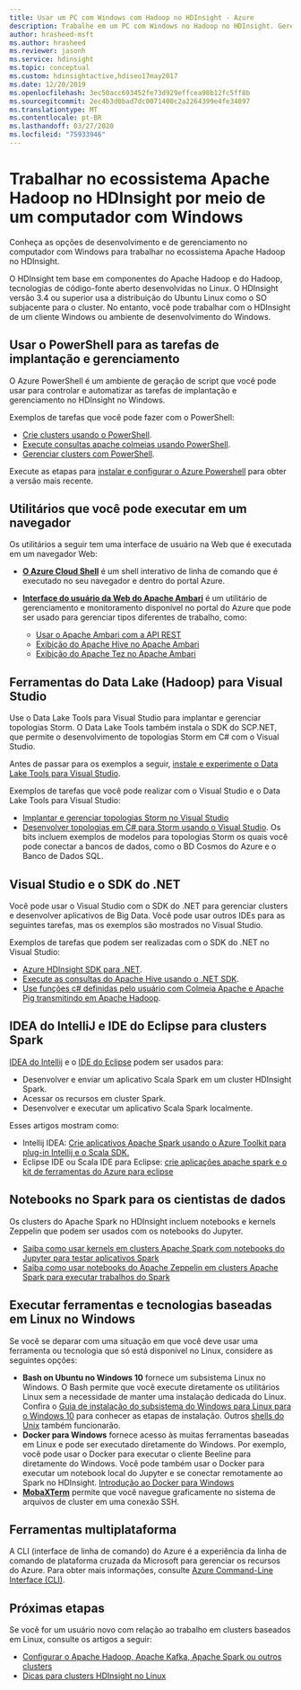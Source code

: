 ```yaml
---
title: Usar um PC com Windows com Hadoop no HDInsight - Azure
description: Trabalhe em um PC com Windows no Hadoop no HDInsight. Gerencie e consulte clusters com as ferramentas do PowerShell, Visual Studio e Linux. Desenvolva soluções de Big Data com .NET.
author: hrasheed-msft
ms.author: hrasheed
ms.reviewer: jasonh
ms.service: hdinsight
ms.topic: conceptual
ms.custom: hdinsightactive,hdiseo17may2017
ms.date: 12/20/2019
ms.openlocfilehash: 3ec50acc693452fe73d929effcea98b12fc5ff8b
ms.sourcegitcommit: 2ec4b3d0bad7dc0071400c2a2264399e4fe34897
ms.translationtype: MT
ms.contentlocale: pt-BR
ms.lasthandoff: 03/27/2020
ms.locfileid: "75933946"
---
```

# <a name="work-in-the-apache-hadoop-ecosystem-on-hdinsight-from-a-windows-pc"></a>Trabalhar no ecossistema Apache Hadoop no HDInsight por meio de um computador com Windows

Conheça as opções de desenvolvimento e de gerenciamento no computador com Windows para trabalhar no ecossistema Apache Hadoop no HDInsight.

O HDInsight tem base em componentes do Apache Hadoop e do Hadoop, tecnologias de código-fonte aberto desenvolvidas no Linux. O HDInsight versão 3.4 ou superior usa a distribuição do Ubuntu Linux como o SO subjacente para o cluster. No entanto, você pode trabalhar com o HDInsight de um cliente Windows ou ambiente de desenvolvimento do Windows.

## <a name="use-powershell-for-deployment-and-management-tasks"></a>Usar o PowerShell para as tarefas de implantação e gerenciamento

O Azure PowerShell é um ambiente de geração de script que você pode usar para controlar e automatizar as tarefas de implantação e gerenciamento no HDInsight no Windows.

Exemplos de tarefas que você pode fazer com o PowerShell:

* [Crie clusters usando o PowerShell](hdinsight-hadoop-create-linux-clusters-azure-powershell.md).
* [Execute consultas apache colmeias usando PowerShell](hadoop/apache-hadoop-use-hive-powershell.md).
* [Gerenciar clusters com PowerShell](hdinsight-administer-use-powershell.md).

Execute as etapas para [instalar e configurar o Azure Powershell](https://docs.microsoft.com/powershell/azure/install-az-ps) para obter a versão mais recente.

## <a name="utilities-you-can-run-in-a-browser"></a>Utilitários que você pode executar em um navegador

Os utilitários a seguir tem uma interface de usuário na Web que é executada em um navegador Web:
* **[O Azure Cloud Shell](https://docs.microsoft.com/azure/cloud-shell/overview)** é um shell interativo de linha de comando que é executado no seu navegador e dentro do portal Azure.

* **[Interface do usuário da Web do Apache Ambari](hdinsight-hadoop-manage-ambari.md)** é um utilitário de gerenciamento e monitoramento disponível no portal do Azure que pode ser usado para gerenciar tipos diferentes de trabalho, como:
    * [Usar o Apache Ambari com a API REST](hdinsight-hadoop-manage-ambari-rest-api.md)
    * [Exibição do Apache Hive no Apache Ambari](hadoop/apache-hadoop-use-hive-ambari-view.md)
    * [Exibição do Apache Tez no Apache Ambari](hdinsight-debug-ambari-tez-view.md)

## <a name="data-lake-hadoop-tools-for-visual-studio"></a>Ferramentas do Data Lake (Hadoop) para Visual Studio

Use o Data Lake Tools para Visual Studio para implantar e gerenciar topologias Storm. O Data Lake Tools também instala o SDK do SCP.NET, que permite o desenvolvimento de topologias Storm em C# com o Visual Studio.

Antes de passar para os exemplos a seguir, [instale e experimente o Data Lake Tools para Visual Studio](hadoop/apache-hadoop-visual-studio-tools-get-started.md).

Exemplos de tarefas que você pode realizar com o Visual Studio e o Data Lake Tools para Visual Studio:
* [Implantar e gerenciar topologias Storm no Visual Studio](storm/apache-storm-deploy-monitor-topology-linux.md)
* [Desenvolver topologias em C# para Storm usando o Visual Studio](storm/apache-storm-develop-csharp-visual-studio-topology.md). Os bits incluem exemplos de modelos para topologias Storm os quais você pode conectar a bancos de dados, como o BD Cosmos do Azure e o Banco de Dados SQL.

## <a name="visual-studio-and-the-net-sdk"></a>Visual Studio e o SDK do .NET

Você pode usar o Visual Studio com o SDK do .NET para gerenciar clusters e desenvolver aplicativos de Big Data. Você pode usar outros IDEs para as seguintes tarefas, mas os exemplos são mostrados no Visual Studio.

Exemplos de tarefas que podem ser realizadas com o SDK do .NET no Visual Studio:
* [Azure HDInsight SDK para .NET](https://docs.microsoft.com/dotnet/api/overview/azure/hdinsight?view=azure-dotnet).
* [Execute as consultas do Apache Hive usando o .NET SDK](hadoop/apache-hadoop-use-hive-dotnet-sdk.md).
* [Use funções c# definidas pelo usuário com Colmeia Apache e Apache Pig transmitindo em Apache Hadoop](hadoop/apache-hadoop-hive-pig-udf-dotnet-csharp.md).

## <a name="intellij-idea-and-eclipse-ide-for-spark-clusters"></a>IDEA do IntelliJ e IDE do Eclipse para clusters Spark

[IDEA do Intellij](https://www.jetbrains.com/idea/download) e o [IDE do Eclipse](https://www.eclipse.org/downloads/) podem ser usados para:
* Desenvolver e enviar um aplicativo Scala Spark em um cluster HDInsight Spark.
* Acessar os recursos em cluster Spark.
* Desenvolver e executar um aplicativo Scala Spark localmente.

Esses artigos mostram como:
* Intellij IDEA: [Crie aplicativos Apache Spark usando o Azure Toolkit para plug-in Intellij e o Scala SDK.](spark/apache-spark-intellij-tool-plugin.md)
* Eclipse IDE ou Scala IDE para Eclipse: [crie aplicações apache spark e o kit de ferramentas do Azure para eclipse](spark/apache-spark-eclipse-tool-plugin.md)

## <a name="notebooks-on-spark-for-data-scientists"></a>Notebooks no Spark para os cientistas de dados

Os clusters do Apache Spark no HDInsight incluem notebooks e kernels Zeppelin que podem ser usados com os notebooks do Jupyter.

* [Saiba como usar kernels em clusters Apache Spark com notebooks do Jupyter para testar aplicativos Spark](spark/apache-spark-zeppelin-notebook.md)
* [Saiba como usar notebooks do Apache Zeppelin em clusters Apache Spark para executar trabalhos do Spark](spark/apache-spark-jupyter-notebook-kernels.md)

## <a name="run-linux-based-tools-and-technologies-on-windows"></a>Executar ferramentas e tecnologias baseadas em Linux no Windows

Se você se deparar com uma situação em que você deve usar uma ferramenta ou tecnologia que só está disponível no Linux, considere as seguintes opções:

* **Bash on Ubuntu no Windows 10** fornece um subsistema Linux no Windows. O Bash permite que você execute diretamente os utilitários Linux sem a necessidade de manter uma instalação dedicada do Linux. Confira o [Guia de instalação do subsistema do Windows para Linux para o Windows 10](https://docs.microsoft.com/windows/wsl/install-win10) para conhecer as etapas de instalação.  Outros [shells do Unix](https://www.gnu.org/software/bash/) também funcionarão.
* **Docker para Windows** fornece acesso às muitas ferramentas baseadas em Linux e pode ser executado diretamente do Windows. Por exemplo, você pode usar o Docker para executar o cliente Beeline para diretamente do Windows. Você pode também usar o Docker para executar um notebook local do Jupyter e se conectar remotamente ao Spark no HDInsight. [Introdução ao Docker para Windows](https://docs.docker.com/docker-for-windows/)
* **[MobaXTerm](https://mobaxterm.mobatek.net/)** permite que você navegue graficamente no sistema de arquivos de cluster em uma conexão SSH.

## <a name="cross-platform-tools"></a>Ferramentas multiplataforma

A CLI (interface de linha de comando) do Azure é a experiência da linha de comando de plataforma cruzada da Microsoft para gerenciar os recursos do Azure.  Para obter mais informações, consulte [Azure Command-Line Interface (CLI)](https://docs.microsoft.com/cli/azure/?view=azure-cli-latest).

## <a name="next-steps"></a>Próximas etapas

Se você for um usuário novo com relação ao trabalho em clusters baseados em Linux, consulte os artigos a seguir:
* [Configurar o Apache Hadoop, Apache Kafka, Apache Spark ou outros clusters](hdinsight-hadoop-provision-linux-clusters.md)
* [Dicas para clusters HDInsight no Linux](hdinsight-hadoop-linux-information.md)
